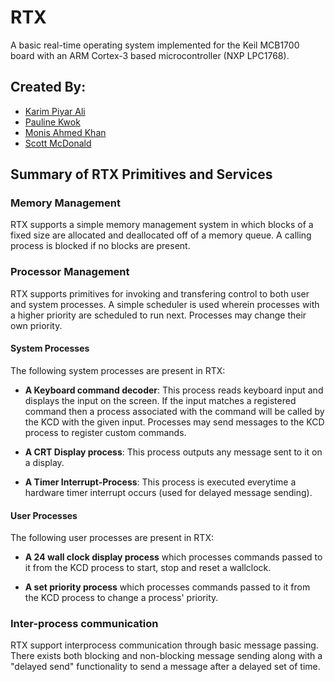 RTX
===

A basic real-time operating system implemented for the Keil MCB1700 board with an ARM Cortex-3 based microcontroller (NXP LPC1768).

Created By:
-----------
- [Karim Piyar Ali](https://github.com/KarimP)
- [Pauline Kwok](https://github.com/pkwok)
- [Monis Ahmed Khan](https://github.com/moniskhan)
- [Scott McDonald](https://github.com/ScottMcDo)


Summary of RTX Primitives and Services
--------------------------------------

### Memory Management
RTX supports a simple memory management system in which blocks of a fixed size are allocated and deallocated off of a memory queue. A calling process is blocked if no blocks are present.

### Processor Management
RTX supports primitives for invoking and transfering control to both user and system processes. A simple scheduler is used wherein processes with a higher priority are scheduled to run next. Processes may change their own priority.

#### System Processes
The following system processes are present in RTX:
- **A Keyboard command decoder**: This process reads keyboard input and displays the input on the screen. If the input matches a registered command then a process associated with the command will be called by the KCD with the given input. Processes may send messages to the KCD process to register custom commands.

- **A CRT Display process**: This process outputs any message sent to it on a display.

- **A Timer Interrupt-Process**: This process is executed everytime a hardware timer interrupt occurs (used for delayed message sending).

#### User Processes
The following user processes are present in RTX:
- **A 24 wall clock display process** which processes commands passed to it from the KCD process to start, stop and reset a wallclock.

- **A set priority process** which processes commands passed to it from the KCD process to change a process' priority.

### Inter-process communication
RTX support interprocess communication through basic message passing. There exists both blocking and non-blocking message sending along with a "delayed send" functionality to send a message after a delayed set of time.
